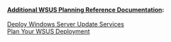 <b><u>Additional WSUS Planning Reference Documentation</u>:</b>
<br><br><a href="https://docs.microsoft.com/en-us/windows-server/administration/windows-server-update-services/deploy/deploy-windows-server-update-services">Deploy Windows Server Update Services</a>
<br><a href="https://docs.microsoft.com/en-us/windows-server/administration/windows-server-update-services/plan/plan-your-wsus-deployment">Plan Your WSUS Deployment</a>

